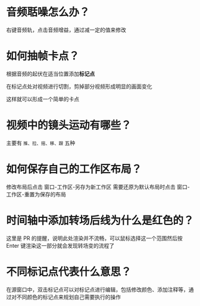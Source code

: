 # 音频聒噪怎么办？

右键音频轨，点击音频增益，通过减一定的值来修改

# 如何抽帧卡点？

根据音频的起伏在适当位置添加**标记点**

在标记点处对视频进行切割，剪掉部分视频形成明显的画面变化

这样就可以形成一个简单的卡点

# 视频中的镜头运动有哪些？

主要有 `推、拉、摇、移、跟` 五种

# 如何保存自己的工作区布局？

修改布局后点击 窗口-工作区-另存为新工作区
需要还原为默认布局时点击 窗口-工作区-重置为保存的布局

# 时间轴中添加转场后线为什么是红色的？

这里是 PR 的提醒，说明此处渲染并不流畅，可以鼠标选择这一个范围然后按 Enter 键渲染这一部分就会发现转场变的流程了

# 不同标记点代表什么意思？

在源窗口中，双击标记点可以对标记点进行编辑，包括修改颜色、添加注释等，通过对不同颜色的标记点来规划自己需要执行的操作